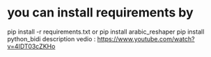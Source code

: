 # you can install requirements by 
pip install -r requirements.txt 
or
pip install arabic_reshaper 
pip install python_bidi
description vedio : https://www.youtube.com/watch?v=4IDT03cZKHo
